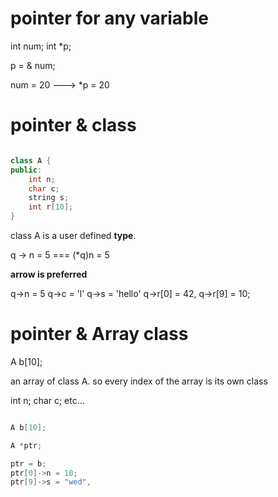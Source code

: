 # pointer for any variable 

int num;
int *p;

p = & num;

num = 20 ---> *p = 20


# pointer & class 

``` cpp

class A {
public: 
    int n;
    char c;
    string s;
    int r[10];
}
```

class A is a user defined **type**. 

q -> n  = 5   ===   (*q)n = 5

**arrow is preferred** 

q->n = 5
q->c = 'l'
q->s = 'hello'
q->r[0] = 42,
q->r[9] = 10;

# pointer & Array class

A b[10];

an array of class A. so every index of the array is its own class 

int n; char c; etc...



```cpp

A b[10];

A *ptr;

ptr = b;
ptr[0]->n = 10;
ptr[9]->s = "wed",
```

